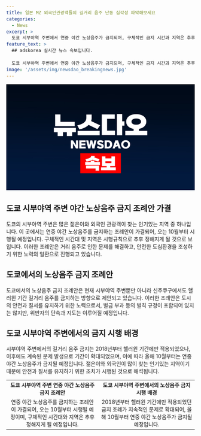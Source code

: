 ```yaml
---
title: 일본 MZ 외국인관광객들의 길거리 음주 난동 심각성 파악해보세요
categories:
  - News
excerpt: >
  도쿄 시부야역 주변에서 연중 야간 노상음주가 금지되며, 구체적인 금지 시간과 지역은 추후 정해질 예정이다. 시행규칙은 오후 6시부터 익일 오전 5시까지로 검토 중이다. 벌칙 규정은 조례에 포함되지 않았지만, 핼러윈 기간을 넘어서도 길거리 음주로 인한 문제가 계속돼 확대됐다. 또한, 도쿄 신주쿠구의 가부키초와 주변 지역에서도 길거리 음주를 금지하는 조례안이 심의되고 있다. (150자)
feature_text: >
  ## adskorea 실시간 뉴스 속보입니다.

  도쿄 시부야역 주변에서 연중 야간 노상음주가 금지되며, 구체적인 금지 시간과 지역은 추후 정해질 예정이다. 시행규칙은 오후 6시부터 익일 오전 5시까지로 검토 중이다. 벌칙 규정은 조례에 포함되지 않았지만, 핼러윈 기간을 넘어서도 길거리 음주로 인한 문제가 계속돼 확대됐다. 또한, 도쿄 신주쿠구의 가부키초와 주변 지역에서도 길거리 음주를 금지하는 조례안이 심의되고 있다. (150자)
image: '/assets/img/newsdao_breakingnews.jpg'
---
```


<p><img src="/assets/img/newsdao_breakingnews.jpg" alt="adskorea 속보" /></p>

<h2 data-ke-size="size26">도쿄 시부야역 주변 야간 노상음주 금지 조례안 가결</h2>

<p data-ke-size="size16">도쿄의 시부야역 주변은 많은 젊은이와 외국인 관광객이 찾는 인기있는 지역 중 하나입니다. 이 곳에서는 연중 야간 노상음주를 금지하는 조례안이 가결되어, 오는 10월부터 시행될 예정입니다. 구체적인 시간대 및 지역은 시행규칙으로 추후 정해지게 될 것으로 보입니다. 이러한 조례안은 거리 음주로 인한 문제를 해결하고, 안전한 도심환경을 조성하기 위한 노력의 일환으로 진행되고 있습니다.</p>

<h2 data-ke-size="size26">도쿄에서의 노상음주 금지 조례안</h2>

<p data-ke-size="size16">도쿄에서의 노상음주 금지 조례안은 현재 시부야역 주변뿐만 아니라 신주쿠구에서도 핼러윈 기간 길거리 음주를 금지하는 방향으로 제안되고 있습니다. 이러한 조례안은 도시의 안전과 질서를 유지하기 위한 노력으로서, 벌금 부과 등의 벌칙 규정이 포함되어 있지는 않지만, 위반자의 단속과 지도는 이루어질 예정입니다.</p>

<h2 data-ke-size="size26">도쿄 시부야역 주변에서의 금지 시행 배경</h2>

<p data-ke-size="size16">시부야역 주변에서의 길거리 음주 금지는 2018년부터 핼러윈 기간에만 적용되었으나, 이후에도 계속된 문제 발생으로 기간이 확대되었으며, 이에 따라 올해 10월부터는 연중 야간 노상음주가 금지될 예정입니다. 젊은이와 외국인이 많이 찾는 인기있는 지역이기 때문에 안전과 질서를 유지하기 위한 조치가 시행된 것으로 해석됩니다.</p>

<table style="width: 100%;">
<tbody>
<tr>
<td style="text-align: center; height: 17px;"><b>도쿄 시부야역 주변 연중 야간 노상음주 금지 조례안</b></td>
<td style="text-align: center; height: 17px;"><b>도쿄 시부야역 주변에서의 노상음주 금지 시행 배경</b></td>
</tr>
<tr>
<td style="text-align: center; height: 17px;">연중 야간 노상음주를 금지하는 조례안이 가결되어, 오는 10월부터 시행될 예정이며, 구체적인 시간대와 지역은 추후 정해지게 될 예정입니다.</td>
<td style="text-align: center; height: 17px;">2018년부터 핼러윈 기간에만 적용되었던 금지 조례가 지속적인 문제로 확대되어, 올해 10월부터 연중 야간 노상음주가 금지될 예정입니다.</td>
</tr>
</tbody>
</table>

<p data-ke-size="size16">&nbsp;</p>

